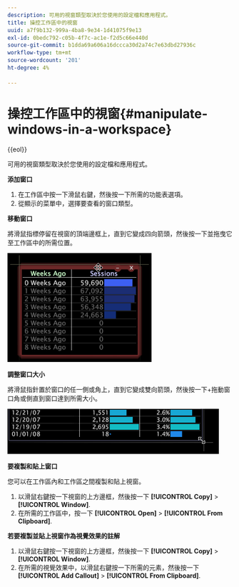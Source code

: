 ```yaml
---
description: 可用的視窗類型取決於您使用的設定檔和應用程式。
title: 操控工作區中的視窗
uuid: a7f9b132-999a-4ba8-9e34-1d41075f9e13
exl-id: 0bedc792-c05b-4f7c-ac1e-f2d5c66e440d
source-git-commit: b1dda69a606a16dccca30d2a74c7e63dbd27936c
workflow-type: tm+mt
source-wordcount: '201'
ht-degree: 4%

---
```


# 操控工作區中的視窗{#manipulate-windows-in-a-workspace}

{{eol}}

可用的視窗類型取決於您使用的設定檔和應用程式。

**添加窗口**

1. 在工作區中按一下滑鼠右鍵，然後按一下所需的功能表選項。
1. 從顯示的菜單中，選擇要查看的窗口類型。

**移動窗口**

將滑鼠指標停留在視窗的頂端邊框上，直到它變成四向箭頭，然後按一下並拖曳它至工作區中的所需位置。

![](assets/vis_moving.png)

**調整窗口大小**

將滑鼠指針置於窗口的任一側或角上，直到它變成雙向箭頭，然後按一下+拖動窗口角或側直到窗口達到所需大小。

![](assets/vis_resize.png)

**要複製和貼上窗口**

您可以在工作區內和工作區之間複製和貼上視窗。

1. 以滑鼠右鍵按一下視窗的上方邊框，然後按一下 **[!UICONTROL Copy]** > **[!UICONTROL Window]**.
1. 在所需的工作區中，按一下 **[!UICONTROL Open]** > **[!UICONTROL From Clipboard]**.

**若要複製並貼上視窗作為視覺效果的註解**

1. 以滑鼠右鍵按一下視窗的上方邊框，然後按一下 **[!UICONTROL Copy]** > **[!UICONTROL Window]**.
1. 在所需的視覺效果中，以滑鼠右鍵按一下所需的元素，然後按一下 **[!UICONTROL Add Callout]** > **[!UICONTROL From Clipboard]**.
